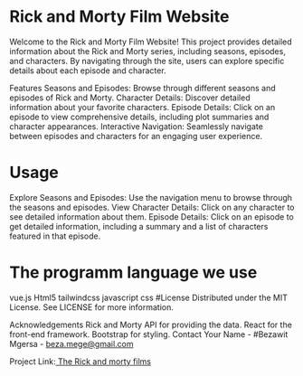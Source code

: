 # Rick and Morty Film Website
Welcome to the Rick and Morty Film Website! This project provides detailed information about the Rick and Morty series, including seasons, episodes, and characters. By navigating through the site, users can explore specific details about each episode and character.

Features
Seasons and Episodes: Browse through different seasons and episodes of Rick and Morty.
Character Details: Discover detailed information about your favorite characters.
Episode Details: Click on an episode to view comprehensive details, including plot summaries and character appearances.
Interactive Navigation: Seamlessly navigate between episodes and characters for an engaging user experience.
# Usage
Explore Seasons and Episodes: Use the navigation menu to browse through the seasons and episodes.
View Character Details: Click on any character to see detailed information about them.
Episode Details: Click on an episode to get detailed information, including a summary and a list of characters featured in that episode.
# The programm language we use
vue.js
Html5
tailwindcss
javascript
css
#License
Distributed under the MIT License. See LICENSE for more information.

Acknowledgements
Rick and Morty API for providing the data.
React for the front-end framework.
Bootstrap for styling.
Contact
Your Name - #Bezawit Mgersa - beza.mege@gmail.com

Project Link:[ The Rick and morty films](https://rick-and-morty-film-website.netlify.app)

